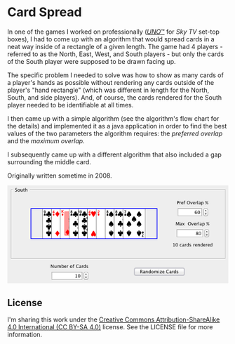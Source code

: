 # Card Spread

In one of the games I worked on professionally ([_UNO_™](http://en.wikipedia.org/wiki/Uno_(card_game)) for _Sky TV_ set-top boxes), I had to come up with an algorithm that would spread cards in a neat way inside of a rectangle of a given length. The game had 4 players - referred to as the North, East, West, and South players - but only the cards of the South player were supposed to be drawn facing up.

The specific problem I needed to solve was how to show as many cards of a player's hands as possible without rendering any cards outside of the player's "hand rectangle" (which was different in length for the North, South, and side players). And, of course, the cards rendered for the South player needed to be identifiable at all times.

I then came up with a simple algorithm (see the algorithm's flow chart for the details) and implemented it as a java application in order to find the best values of the two parameters the algorithm requires: the _preferred overlap_ and the _maximum overlap_.

I subsequently came up with a different algorithm that also included a gap surrounding the middle card.

Originally written sometime in 2008.

![](card_spread.png)

## License

I'm sharing this work under the [Creative Commons Attribution-ShareAlike 4.0 International (CC BY-SA 4.0)](http://creativecommons.org/licenses/by-sa/4.0/) license. See the LICENSE file for more information.
